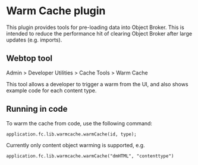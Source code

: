 # Warm Cache plugin

This plugin provides tools for pre-loading data into Object Broker. This is
intended to reduce the performance hit of clearing Object Broker after large
updates (e.g. imports).

## Webtop tool

Admin > Developer Utilities > Cache Tools > Warm Cache

This tool allows a developer to trigger a warm from the UI, and also shows
example code for each content type.

## Running in code

To warm the cache from code, use the following command:

    application.fc.lib.warmcache.warmCache(id, type);

Currently only content object warming is supported, e.g.

    application.fc.lib.warmcache.warmCache("dmHTML", "contenttype")
